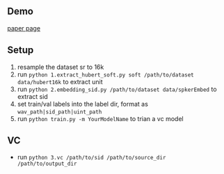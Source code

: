 ## Demo
[paper page](https://blog.frostmiku.com/Flow-VAE-VC/)

## Setup
1. resample the dataset sr to 16k
2. run `python 1.extract_hubert_soft.py soft /path/to/dataset data/hubert16k` to extract unit
3. run `python 2.embedding_sid.py /path/to/dataset data/spkerEmbed` to extract sid
4. set train/val labels into the label dir, format as `wav_path|sid_path|uint_path`
5. run `python train.py -m YourModelName` to trian a vc model

## VC

- run `python 3.vc /path/to/sid /path/to/source_dir /path/to/output_dir`
